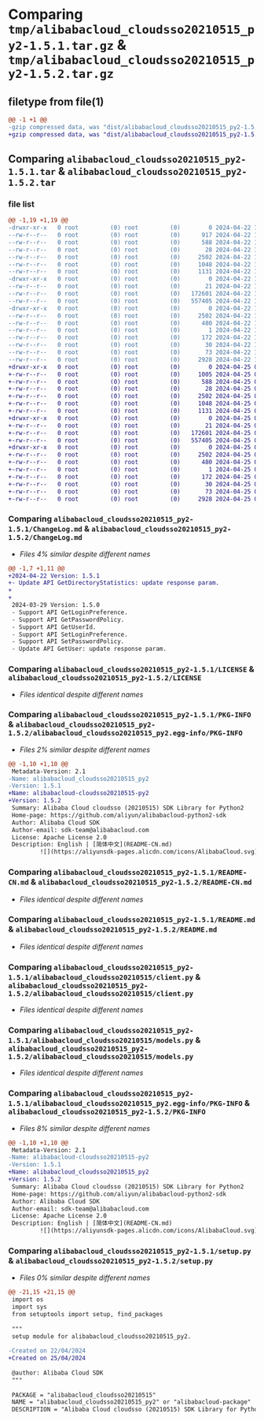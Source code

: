 # Comparing `tmp/alibabacloud_cloudsso20210515_py2-1.5.1.tar.gz` & `tmp/alibabacloud_cloudsso20210515_py2-1.5.2.tar.gz`

## filetype from file(1)

```diff
@@ -1 +1 @@
-gzip compressed data, was "dist/alibabacloud_cloudsso20210515_py2-1.5.1.tar", last modified: Mon Apr 22 17:13:39 2024, max compression
+gzip compressed data, was "dist/alibabacloud_cloudsso20210515_py2-1.5.2.tar", last modified: Thu Apr 25 02:35:26 2024, max compression
```

## Comparing `alibabacloud_cloudsso20210515_py2-1.5.1.tar` & `alibabacloud_cloudsso20210515_py2-1.5.2.tar`

### file list

```diff
@@ -1,19 +1,19 @@
-drwxr-xr-x   0 root         (0) root         (0)        0 2024-04-22 17:13:39.000000 alibabacloud_cloudsso20210515_py2-1.5.1/
--rw-r--r--   0 root         (0) root         (0)      917 2024-04-22 17:13:39.000000 alibabacloud_cloudsso20210515_py2-1.5.1/ChangeLog.md
--rw-r--r--   0 root         (0) root         (0)      588 2024-04-22 17:13:39.000000 alibabacloud_cloudsso20210515_py2-1.5.1/LICENSE
--rw-r--r--   0 root         (0) root         (0)       28 2024-04-22 17:13:39.000000 alibabacloud_cloudsso20210515_py2-1.5.1/MANIFEST.in
--rw-r--r--   0 root         (0) root         (0)     2502 2024-04-22 17:13:39.000000 alibabacloud_cloudsso20210515_py2-1.5.1/PKG-INFO
--rw-r--r--   0 root         (0) root         (0)     1048 2024-04-22 17:13:39.000000 alibabacloud_cloudsso20210515_py2-1.5.1/README-CN.md
--rw-r--r--   0 root         (0) root         (0)     1131 2024-04-22 17:13:39.000000 alibabacloud_cloudsso20210515_py2-1.5.1/README.md
-drwxr-xr-x   0 root         (0) root         (0)        0 2024-04-22 17:13:39.000000 alibabacloud_cloudsso20210515_py2-1.5.1/alibabacloud_cloudsso20210515/
--rw-r--r--   0 root         (0) root         (0)       21 2024-04-22 17:13:39.000000 alibabacloud_cloudsso20210515_py2-1.5.1/alibabacloud_cloudsso20210515/__init__.py
--rw-r--r--   0 root         (0) root         (0)   172601 2024-04-22 17:13:39.000000 alibabacloud_cloudsso20210515_py2-1.5.1/alibabacloud_cloudsso20210515/client.py
--rw-r--r--   0 root         (0) root         (0)   557405 2024-04-22 17:13:39.000000 alibabacloud_cloudsso20210515_py2-1.5.1/alibabacloud_cloudsso20210515/models.py
-drwxr-xr-x   0 root         (0) root         (0)        0 2024-04-22 17:13:39.000000 alibabacloud_cloudsso20210515_py2-1.5.1/alibabacloud_cloudsso20210515_py2.egg-info/
--rw-r--r--   0 root         (0) root         (0)     2502 2024-04-22 17:13:39.000000 alibabacloud_cloudsso20210515_py2-1.5.1/alibabacloud_cloudsso20210515_py2.egg-info/PKG-INFO
--rw-r--r--   0 root         (0) root         (0)      480 2024-04-22 17:13:39.000000 alibabacloud_cloudsso20210515_py2-1.5.1/alibabacloud_cloudsso20210515_py2.egg-info/SOURCES.txt
--rw-r--r--   0 root         (0) root         (0)        1 2024-04-22 17:13:39.000000 alibabacloud_cloudsso20210515_py2-1.5.1/alibabacloud_cloudsso20210515_py2.egg-info/dependency_links.txt
--rw-r--r--   0 root         (0) root         (0)      172 2024-04-22 17:13:39.000000 alibabacloud_cloudsso20210515_py2-1.5.1/alibabacloud_cloudsso20210515_py2.egg-info/requires.txt
--rw-r--r--   0 root         (0) root         (0)       30 2024-04-22 17:13:39.000000 alibabacloud_cloudsso20210515_py2-1.5.1/alibabacloud_cloudsso20210515_py2.egg-info/top_level.txt
--rw-r--r--   0 root         (0) root         (0)       73 2024-04-22 17:13:39.000000 alibabacloud_cloudsso20210515_py2-1.5.1/setup.cfg
--rw-r--r--   0 root         (0) root         (0)     2928 2024-04-22 17:13:39.000000 alibabacloud_cloudsso20210515_py2-1.5.1/setup.py
+drwxr-xr-x   0 root         (0) root         (0)        0 2024-04-25 02:35:26.000000 alibabacloud_cloudsso20210515_py2-1.5.2/
+-rw-r--r--   0 root         (0) root         (0)     1005 2024-04-25 02:35:25.000000 alibabacloud_cloudsso20210515_py2-1.5.2/ChangeLog.md
+-rw-r--r--   0 root         (0) root         (0)      588 2024-04-25 02:35:25.000000 alibabacloud_cloudsso20210515_py2-1.5.2/LICENSE
+-rw-r--r--   0 root         (0) root         (0)       28 2024-04-25 02:35:25.000000 alibabacloud_cloudsso20210515_py2-1.5.2/MANIFEST.in
+-rw-r--r--   0 root         (0) root         (0)     2502 2024-04-25 02:35:26.000000 alibabacloud_cloudsso20210515_py2-1.5.2/PKG-INFO
+-rw-r--r--   0 root         (0) root         (0)     1048 2024-04-25 02:35:25.000000 alibabacloud_cloudsso20210515_py2-1.5.2/README-CN.md
+-rw-r--r--   0 root         (0) root         (0)     1131 2024-04-25 02:35:25.000000 alibabacloud_cloudsso20210515_py2-1.5.2/README.md
+drwxr-xr-x   0 root         (0) root         (0)        0 2024-04-25 02:35:26.000000 alibabacloud_cloudsso20210515_py2-1.5.2/alibabacloud_cloudsso20210515/
+-rw-r--r--   0 root         (0) root         (0)       21 2024-04-25 02:35:25.000000 alibabacloud_cloudsso20210515_py2-1.5.2/alibabacloud_cloudsso20210515/__init__.py
+-rw-r--r--   0 root         (0) root         (0)   172601 2024-04-25 02:35:25.000000 alibabacloud_cloudsso20210515_py2-1.5.2/alibabacloud_cloudsso20210515/client.py
+-rw-r--r--   0 root         (0) root         (0)   557405 2024-04-25 02:35:25.000000 alibabacloud_cloudsso20210515_py2-1.5.2/alibabacloud_cloudsso20210515/models.py
+drwxr-xr-x   0 root         (0) root         (0)        0 2024-04-25 02:35:26.000000 alibabacloud_cloudsso20210515_py2-1.5.2/alibabacloud_cloudsso20210515_py2.egg-info/
+-rw-r--r--   0 root         (0) root         (0)     2502 2024-04-25 02:35:26.000000 alibabacloud_cloudsso20210515_py2-1.5.2/alibabacloud_cloudsso20210515_py2.egg-info/PKG-INFO
+-rw-r--r--   0 root         (0) root         (0)      480 2024-04-25 02:35:26.000000 alibabacloud_cloudsso20210515_py2-1.5.2/alibabacloud_cloudsso20210515_py2.egg-info/SOURCES.txt
+-rw-r--r--   0 root         (0) root         (0)        1 2024-04-25 02:35:26.000000 alibabacloud_cloudsso20210515_py2-1.5.2/alibabacloud_cloudsso20210515_py2.egg-info/dependency_links.txt
+-rw-r--r--   0 root         (0) root         (0)      172 2024-04-25 02:35:26.000000 alibabacloud_cloudsso20210515_py2-1.5.2/alibabacloud_cloudsso20210515_py2.egg-info/requires.txt
+-rw-r--r--   0 root         (0) root         (0)       30 2024-04-25 02:35:26.000000 alibabacloud_cloudsso20210515_py2-1.5.2/alibabacloud_cloudsso20210515_py2.egg-info/top_level.txt
+-rw-r--r--   0 root         (0) root         (0)       73 2024-04-25 02:35:26.000000 alibabacloud_cloudsso20210515_py2-1.5.2/setup.cfg
+-rw-r--r--   0 root         (0) root         (0)     2928 2024-04-25 02:35:25.000000 alibabacloud_cloudsso20210515_py2-1.5.2/setup.py
```

### Comparing `alibabacloud_cloudsso20210515_py2-1.5.1/ChangeLog.md` & `alibabacloud_cloudsso20210515_py2-1.5.2/ChangeLog.md`

 * *Files 4% similar despite different names*

```diff
@@ -1,7 +1,11 @@
+2024-04-22 Version: 1.5.1
+- Update API GetDirectoryStatistics: update response param.
+
+
 2024-03-29 Version: 1.5.0
 - Support API GetLoginPreference.
 - Support API GetPasswordPolicy.
 - Support API GetUserId.
 - Support API SetLoginPreference.
 - Support API SetPasswordPolicy.
 - Update API GetUser: update response param.
```

### Comparing `alibabacloud_cloudsso20210515_py2-1.5.1/LICENSE` & `alibabacloud_cloudsso20210515_py2-1.5.2/LICENSE`

 * *Files identical despite different names*

### Comparing `alibabacloud_cloudsso20210515_py2-1.5.1/PKG-INFO` & `alibabacloud_cloudsso20210515_py2-1.5.2/alibabacloud_cloudsso20210515_py2.egg-info/PKG-INFO`

 * *Files 2% similar despite different names*

```diff
@@ -1,10 +1,10 @@
 Metadata-Version: 2.1
-Name: alibabacloud_cloudsso20210515_py2
-Version: 1.5.1
+Name: alibabacloud-cloudsso20210515-py2
+Version: 1.5.2
 Summary: Alibaba Cloud cloudsso (20210515) SDK Library for Python2
 Home-page: https://github.com/aliyun/alibabacloud-python2-sdk
 Author: Alibaba Cloud SDK
 Author-email: sdk-team@alibabacloud.com
 License: Apache License 2.0
 Description: English | [简体中文](README-CN.md)
         ![](https://aliyunsdk-pages.alicdn.com/icons/AlibabaCloud.svg)
```

### Comparing `alibabacloud_cloudsso20210515_py2-1.5.1/README-CN.md` & `alibabacloud_cloudsso20210515_py2-1.5.2/README-CN.md`

 * *Files identical despite different names*

### Comparing `alibabacloud_cloudsso20210515_py2-1.5.1/README.md` & `alibabacloud_cloudsso20210515_py2-1.5.2/README.md`

 * *Files identical despite different names*

### Comparing `alibabacloud_cloudsso20210515_py2-1.5.1/alibabacloud_cloudsso20210515/client.py` & `alibabacloud_cloudsso20210515_py2-1.5.2/alibabacloud_cloudsso20210515/client.py`

 * *Files identical despite different names*

### Comparing `alibabacloud_cloudsso20210515_py2-1.5.1/alibabacloud_cloudsso20210515/models.py` & `alibabacloud_cloudsso20210515_py2-1.5.2/alibabacloud_cloudsso20210515/models.py`

 * *Files identical despite different names*

### Comparing `alibabacloud_cloudsso20210515_py2-1.5.1/alibabacloud_cloudsso20210515_py2.egg-info/PKG-INFO` & `alibabacloud_cloudsso20210515_py2-1.5.2/PKG-INFO`

 * *Files 8% similar despite different names*

```diff
@@ -1,10 +1,10 @@
 Metadata-Version: 2.1
-Name: alibabacloud-cloudsso20210515-py2
-Version: 1.5.1
+Name: alibabacloud_cloudsso20210515_py2
+Version: 1.5.2
 Summary: Alibaba Cloud cloudsso (20210515) SDK Library for Python2
 Home-page: https://github.com/aliyun/alibabacloud-python2-sdk
 Author: Alibaba Cloud SDK
 Author-email: sdk-team@alibabacloud.com
 License: Apache License 2.0
 Description: English | [简体中文](README-CN.md)
         ![](https://aliyunsdk-pages.alicdn.com/icons/AlibabaCloud.svg)
```

### Comparing `alibabacloud_cloudsso20210515_py2-1.5.1/setup.py` & `alibabacloud_cloudsso20210515_py2-1.5.2/setup.py`

 * *Files 0% similar despite different names*

```diff
@@ -21,15 +21,15 @@
 import os
 import sys
 from setuptools import setup, find_packages
 
 """
 setup module for alibabacloud_cloudsso20210515_py2.
 
-Created on 22/04/2024
+Created on 25/04/2024
 
 @author: Alibaba Cloud SDK
 """
 
 PACKAGE = "alibabacloud_cloudsso20210515"
 NAME = "alibabacloud_cloudsso20210515_py2" or "alibabacloud-package"
 DESCRIPTION = "Alibaba Cloud cloudsso (20210515) SDK Library for Python2"
```

